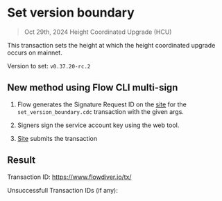 # Set version boundary
> Oct 29th, 2024 Height Coordinated Upgrade (HCU)

This transaction sets the height at which the height coordinated upgrade occurs on mainnet.

Version to set: `v0.37.20-rc.2`

## New method using Flow CLI multi-sign

1. Flow generates the Signature Request ID on the [site](https://flow-multisig.vercel.app/mainnet) for the `set_version_boundary.cdc` transaction with the given args.

2. Signers sign the service account key using the web tool.

3. [Site](https://flow-multisig.vercel.app/mainnet) submits the transaction

## Result

Transaction ID: https://www.flowdiver.io/tx/

Unsuccessfull Transaction IDs  (if any):

